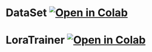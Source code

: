 # DataSet [![Open in Colab](https://raw.githubusercontent.com/hollowstrawberry/kohya-colab/main/assets/colab-badge.svg)](https://github.com/kawasaki-koto/only_colab_notebook/blob/main/Dataset_Maker_by_Motet.ipynb)  

# LoraTrainer [![Open in Colab](https://raw.githubusercontent.com/hollowstrawberry/kohya-colab/main/assets/colab-badge.svg)](https://github.com/kawasaki-koto/only_colab_notebook/blob/main/Lora_Trainer_by_Motet.ipynb)
